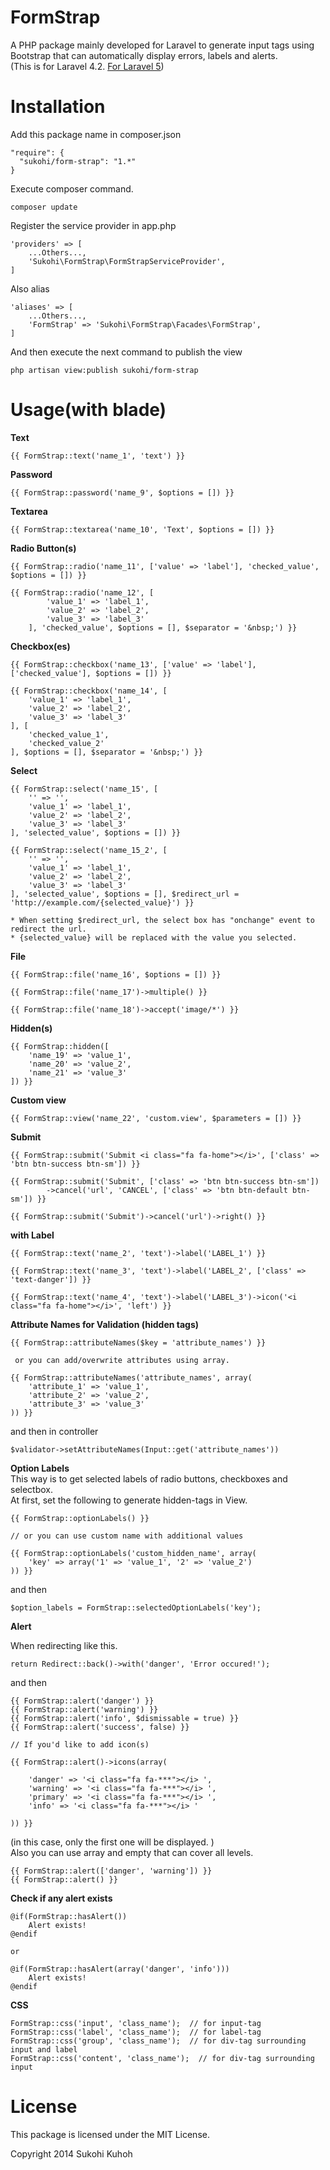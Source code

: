 FormStrap
====

A PHP package mainly developed for Laravel to generate input tags using Bootstrap that can automatically display errors, labels and alerts.  
(This is for Laravel 4.2. [For Laravel 5](https://github.com/SUKOHI/FormStrap))

Installation
====

Add this package name in composer.json

    "require": {
      "sukohi/form-strap": "1.*"
    }

Execute composer command.

    composer update

Register the service provider in app.php

    'providers' => [
        ...Others...,  
        'Sukohi\FormStrap\FormStrapServiceProvider',
    ]

Also alias

    'aliases' => [
        ...Others...,  
        'FormStrap' => 'Sukohi\FormStrap\Facades\FormStrap',
    ]
    
And then  execute the next command to publish the view

    php artisan view:publish sukohi/form-strap

Usage(with blade)
====

**Text**  

    {{ FormStrap::text('name_1', 'text') }}
    
**Password**

    {{ FormStrap::password('name_9', $options = []) }}
    
**Textarea**

    {{ FormStrap::textarea('name_10', 'Text', $options = []) }}
    
**Radio Button(s)**

    {{ FormStrap::radio('name_11', ['value' => 'label'], 'checked_value', $options = []) }}
			
    {{ FormStrap::radio('name_12', [
    		'value_1' => 'label_1', 
    		'value_2' => 'label_2', 
    		'value_3' => 'label_3'
    	], 'checked_value', $options = [], $separator = '&nbsp;') }}
				
**Checkbox(es)**

    {{ FormStrap::checkbox('name_13', ['value' => 'label'], ['checked_value'], $options = []) }}
				
    {{ FormStrap::checkbox('name_14', [
		'value_1' => 'label_1', 
		'value_2' => 'label_2', 
		'value_3' => 'label_3'
	], [
		'checked_value_1', 
		'checked_value_2'
	], $options = [], $separator = '&nbsp;') }}
	
**Select**

    {{ FormStrap::select('name_15', [
		'' => '', 
		'value_1' => 'label_1', 
		'value_2' => 'label_2', 
		'value_3' => 'label_3'
	], 'selected_value', $options = []) }}
	
    {{ FormStrap::select('name_15_2', [
        '' => '',
        'value_1' => 'label_1',
        'value_2' => 'label_2',
        'value_3' => 'label_3'
    ], 'selected_value', $options = [], $redirect_url = 'http://example.com/{selected_value}') }}

    * When setting $redirect_url, the select box has "onchange" event to redirect the url.
    * {selected_value} will be replaced with the value you selected.

	
**File**

    {{ FormStrap::file('name_16', $options = []) }}
	
    {{ FormStrap::file('name_17')->multiple() }}
	
    {{ FormStrap::file('name_18')->accept('image/*') }}
	
**Hidden(s)**

	{{ FormStrap::hidden([
		'name_19' => 'value_1', 
		'name_20' => 'value_2', 
		'name_21' => 'value_3'
	]) }}
	
**Custom view**

    {{ FormStrap::view('name_22', 'custom.view', $parameters = []) }}
    
**Submit**

    {{ FormStrap::submit('Submit <i class="fa fa-home"></i>', ['class' => 'btn btn-success btn-sm']) }}
    
    {{ FormStrap::submit('Submit', ['class' => 'btn btn-success btn-sm'])
			->cancel('url', 'CANCEL', ['class' => 'btn btn-default btn-sm']) }}
	
    {{ FormStrap::submit('Submit')->cancel('url')->right() }}

    
**with Label**

    {{ FormStrap::text('name_2', 'text')->label('LABEL_1') }}
				
    {{ FormStrap::text('name_3', 'text')->label('LABEL_2', ['class' => 'text-danger']) }}
				
    {{ FormStrap::text('name_4', 'text')->label('LABEL_3')->icon('<i class="fa fa-home"></i>', 'left') }}


**Attribute Names for Validation (hidden tags)**  

    {{ FormStrap::attributeNames($key = 'attribute_names') }}
    
     or you can add/overwrite attributes using array.
    
    {{ FormStrap::attributeNames('attribute_names', array(
        'attribute_1' => 'value_1', 
        'attribute_2' => 'value_2',
        'attribute_3' => 'value_3'
    )) }}
    
and then in controller
    
    $validator->setAttributeNames(Input::get('attribute_names'))

**Option Labels**  
This way is to get selected labels of radio buttons, checkboxes and selectbox.  
At first, set the following to generate hidden-tags in View.

    {{ FormStrap::optionLabels() }}

    // or you can use custom name with additional values

    {{ FormStrap::optionLabels('custom_hidden_name', array(
	    'key' => array('1' => 'value_1', '2' => 'value_2')
	)) }}

and then 


    $option_labels = FormStrap::selectedOptionLabels('key');
   
   

**Alert**

When redirecting like this.

    return Redirect::back()->with('danger', 'Error occured!');
    
and then

    {{ FormStrap::alert('danger') }}
    {{ FormStrap::alert('warning') }}
    {{ FormStrap::alert('info', $dismissable = true) }}
    {{ FormStrap::alert('success', false) }}
    
    // If you'd like to add icon(s)
    
    {{ FormStrap::alert()->icons(array(

    	'danger' => '<i class="fa fa-***"></i> ', 
    	'warning' => '<i class="fa fa-***"></i> ', 
    	'primary' => '<i class="fa fa-***"></i> ', 
    	'info' => '<i class="fa fa-***"></i> '
	
    )) }}

(in this case, only the first one will be displayed. )  
Also you can use array and empty that can cover all levels.

    {{ FormStrap::alert(['danger', 'warning']) }}
    {{ FormStrap::alert() }}
    
**Check if any alert exists**

    @if(FormStrap::hasAlert())
        Alert exists!
    @endif
    
    or 
    
    @if(FormStrap::hasAlert(array('danger', 'info')))
        Alert exists!
    @endif

**CSS**  

    FormStrap::css('input', 'class_name');  // for input-tag
    FormStrap::css('label', 'class_name');  // for label-tag
    FormStrap::css('group', 'class_name');  // for div-tag surrounding input and label 
    FormStrap::css('content', 'class_name');  // for div-tag surrounding input
    
License
====
This package is licensed under the MIT License.

Copyright 2014 Sukohi Kuhoh